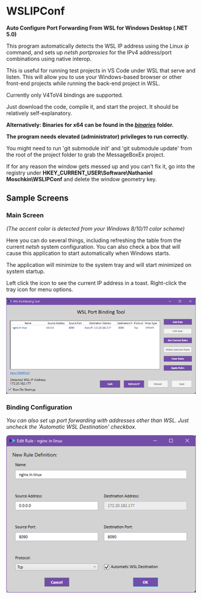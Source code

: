 # WSLIPConf
__Auto Configure Port Forwarding From WSL for Windows Desktop (.NET 5.0)__

This program automatically detects the WSL IP address using the Linux _ip_ command, and sets up _netsh portproxies_ for the IPv4 address/port combinations using native interop.  

This is useful for running test projects in VS Code under WSL that serve and listen.  This will allow you to use your Windows-based browser or other front-end projects while running the back-end project in WSL.

Currently only V4ToV4 bindings are supported.

Just download the code, compile it, and start the project.  It should be relatively self-explanatory. 

__Alternatively: Binaries for x64 can be found in the [_binaries_](https://github.com/nmoschkin/wslipconf/tree/main/binaries) folder.__

__The program needs elevated (administrator) privileges to run correctly.__

You might need to run 'git submodule init' and 'git submodule update' from the root of the project folder to grab the MessageBoxEx project.

If for any reason the window gets messed up and you can't fix it, go into the registry under __HKEY_CURRENT_USER\Software\Nathaniel Moschkin\WSLIPConf__ and delete the window geometry key.


## Sample Screens

### Main Screen
_(The accent color is detected from your Windows 8/10/11 color scheme)_

Here you can do several things, including refreshing the table from the current _netsh_ system configuration. 
You can also check a box that will cause this application to start automatically when Windows starts.

The application will minimize to the system tray and will start minimized on system startup. 

Left click the icon to see the current IP address in a toast. 
Right-click the tray icon for menu options.

![](docs/image1.png)

### Binding Configuration

_You can also set up port forwarding with addresses other than WSL. Just uncheck the 'Automatic WSL Destination' checkbox._

![](docs/image2.png)

